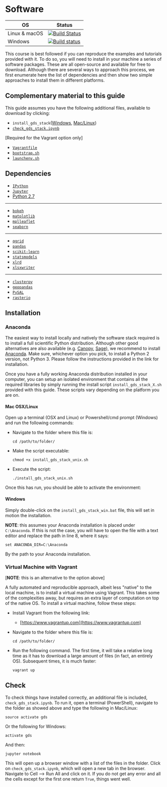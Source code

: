 # Software

| OS      | Status |
| ------- | -----------------|
| Linux & macOS   | [![Build Status](https://travis-ci.org/darribas/gds16.svg?branch=master)](https://travis-ci.org/darribas/gds16) |
| Windows | [![Build status](https://ci.appveyor.com/api/projects/status/nlobj16coto8k0rv?svg=true)](https://ci.appveyor.com/project/darribas/gds16) |

This course is best followed if you can reproduce the examples and tutorials
provided with it. To do so, you will need to install in your machine a series
of software packages. These are all open-source and available for free to
download. Although there are several ways to approach this process, we first
enumerate here the list of dependencies and then show two simple approaches to
install them in different platforms.

## Complementary material to this guide

This guide assumes you have the following additional files, available to
download by clicking:

* `install_gds_stack`([Windows](content/infrastructure/install_gds_stack_win.bat), 
[Mac/Linux](content/infrastructure/install_gds_stack_unix.sh))
*  [`check_gds_stack.ipynb`](content/infrastructure/check_gds_stack.ipynb)

[Required for the Vagrant option only]

* [`Vagrantfile`](content/infrastructure/Vagrantfile)
* [`bootstrap.sh`](content/infrastructure/bootstrap.sh)
* [`launchenv.sh`](content/infrastructure/launchenv.sh)

## Dependencies

* [`IPython`](http://ipython.org) 
* [`Jupyter`](https://jupyter.org)
* [Python 2.7](https://www.python.org)

---

* [`bokeh`](http://bokeh.pydata.org/en/latest/)
* [`matplotlib`](http://matplotlib.org)
* [`mplleaflet`](https://github.com/jwass/mplleaflet)
* [`seaborn`](http://stanford.edu/~mwaskom/software/seaborn/)

---

* [`qgrid`](https://github.com/quantopian/qgrid)
* [`pandas`](http://pandas.pydata.org)
* [`scikit-learn`](http://scikit-learn.org/stable/index.html)
* [`statsmodels`](http://www.statsmodels.org/stable/index.html)
* [`xlrd`](https://pypi.python.org/pypi/xlrd)
* [`xlsxwriter`](https://xlsxwriter.readthedocs.io)

---

* [`clusterpy`](http://www.rise-group.org/risem/clusterpy/)
* [`geopandas`](http://geopandas.org)
* [`PySAL`](http://pysal.org)
* [`rasterio`](https://pypi.python.org/pypi/rasterio/)

## Installation

### Anaconda

The easiest way to install locally and natively the software stack required is
to install a full scientific Python distribution. Although other good alternatives
are also available (e.g. [Canopy](https://www.enthought.com/products/canopy/),
[Sage](http://www.sagemath.org)), we recommend to install
[Anaconda](https://store.continuum.io/cshop/anaconda/). Make sure, whichever
option you pick, to install a Python 2 version, not Python 3. Please follow the
instructions provided in the link for installation.

Once you have a fully working Anaconda distribution installed in your
computer, you can setup an isolated environment that contains all the required
libraries by simply running the install script `install_gds_stack_X.sh` provided
with this guide. These scripts vary depending on the platform you are on. 

#### Mac OSX/Linux

Open up a terminal (OSX and Linux) or  Powershell/cmd prompt
(Windows) and run the following commands:

* Navigate to the folder where this file is:

    ```
    cd /path/to/folder/
    ```

* Make the script executable:

    ```
    chmod +x install_gds_stack_unix.sh
    ```

* Execute the script:

    ```
    ./install_gds_stack_unix.sh
    ```

Once this has run, you should be able to activate the environment:

#### Windows

Simply double-click on the `install_gds_stack_win.bat` file, this will set in
motion the installation.

**NOTE**: this assumes your Anaconda installation is placed under
`C:\Anaconda`. If this is not the case, you will have to open the file with a
text editor and replace the path in line 8, where it says:

```
set ANACONDA_DIR=C:\Anaconda
```

By the path to your Anaconda installation.

### Virtual Machine with Vagrant

[**NOTE**: this is an alternative to the option above]

A fully automated and reproducible approach, albeit less "native" to the local
machine, is to install a virtual machine using Vagrant. This takes some of the
complexities away, but requires an extra layer of computation on top of the
native OS. To install a virtual machine, follow these steps:

* Install Vagrant from the following link:

    - [https://www.vagrantup.com](https://www.vagrantup.com)

* Navigate to the folder where this file is:

    ```
    cd /path/to/folder/
    ```

* Run the following command. The first time, it will take a relative long time
  as it has to download a large amount of files (in fact, an entirely OS).
  Subsequent times, it is much faster:

    ```
    vagrant up
    ```

## Check

To check things have installed correctly, an additional file is included, `check_gds_stack.ipynb`. To run it, open a terminal (PowerShell), navigate to the folder as showed above and type the following in Mac/Linux:

```
source activate gds
```

Or the following for Windows:

```
activate gds
```

And then:

```
jupyter notebook
```

This will open up a browser window with a list of the files in the folder. Click on `check_gds_stack.ipynb`, which will open a new tab in the browser. Navigate to Cell --> Run All and click on it. If you do not get any error and all the cells except for the first one return `True`, things went well.
